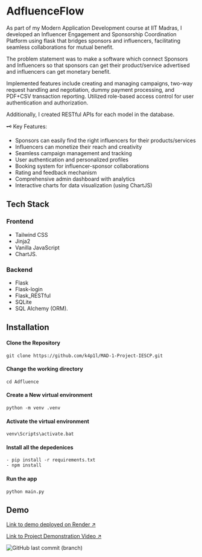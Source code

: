 
# AdfluenceFlow

As part of my Modern Application Development course at IIT Madras, I developed an Influencer Engagement and Sponsorship Coordination Platform using flask that bridges sponsors and influencers, facilitating seamless collaborations for mutual benefit.

The problem statement was to make a software which connect Sponsors and Influencers so that sponsors can get their product/service advertised and influencers can get monetary benefit.

Implemented features include creating and managing campaigns, two-way request handling and negotiation, dummy payment processing, and PDF+CSV transaction reporting. Utilized role-based access control for user authentication and authorization.

Additionally, I created RESTful APIs for each model in the database.

🗝️ Key Features:
- Sponsors can easily find the right influencers for their products/services
- Influencers can monetize their reach and creativity
- Seamless campaign management and tracking
- User authentication and personalized profiles
- Booking system for influencer-sponsor collaborations
- Rating and feedback mechanism
- Comprehensive admin dashboard with analytics
- Interactive charts for data visualization (using ChartJS)
## Tech Stack
### Frontend
- Tailwind CSS 
- Jinja2
- Vanilla JavaScript
- ChartJS.

### Backend
- Flask 
- Flask-login 
- Flask_RESTful
- SQLite
- SQL Alchemy (ORM).
## Installation

#### Clone the Repository 
``` 
git clone https://github.com/k4p1l/MAD-1-Project-IESCP.git
```
#### Change the working directory
```
cd Adfluence
```
#### 

#### Create a New virtual environment
```
python -m venv .venv
```
#### Activate the virtual environment
```
venv\Scripts\activate.bat
```
#### Install all the depedenices 
```
- pip install -r requirements.txt
- npm install
```
#### Run the app
```
python main.py 
```

## Demo

[Link to demo deployed on Render ↗️](https://mad-1-project-iescp.onrender.com/)

[Link to Project Demonstration Video ↗️](https://youtu.be/ROC1Bg4fBQc?feature=shared)

![GitHub last commit (branch)](https://img.shields.io/github/last-commit/k4p1l/MAD-1-Project-IESCP/main?style=for-the-badge&logo=git&labelColor=fff&color=000)
